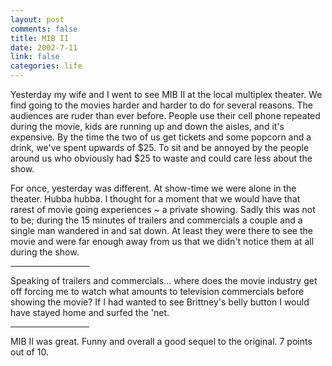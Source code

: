 ```yaml
--- 
layout: post
comments: false
title: MIB II
date: 2002-7-11
link: false
categories: life
---
```

Yesterday my wife and I went to see MIB II at the local multiplex theater. We find going to the movies harder and harder to do for several reasons. The audiences are ruder than ever before. People use their cell phone repeated during the movie, kids are running up and down the aisles, and it's expensive. By the time the two of us get tickets and some popcorn and a drink, we've spent upwards of $25. To sit and be annoyed by the people around us who obviously had $25 to waste and could care less about the show.

For once, yesterday was different. At show-time we were alone in the theater. Hubba hubba. I thought for a moment that we would have that rarest of movie going experiences ~ a private showing. Sadly this was not to be; during the 15 minutes of trailers and commercials a couple and a single man wandered in and sat down. At least they were there to see the movie and were far enough away from us that we didn't notice them at all during the show.

<hr width="25%" />Speaking of trailers and commercials... where does the movie industry get off forcing me to watch what amounts to television commercials before showing the movie? If I had wanted to see Brittney's belly button I would have stayed home and surfed the 'net. <hr width="25%" />MIB II was great. Funny and overall a good sequel to the original. 7 points out of 10.
